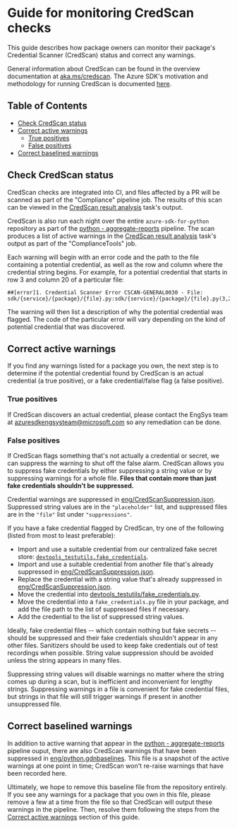 # Guide for monitoring CredScan checks

This guide describes how package owners can monitor their package's Credential Scanner (CredScan) status and correct
any warnings.

General information about CredScan can be found in the overview documentation at [aka.ms/credscan][credscan_doc]. The
Azure SDK's motivation and methodology for running CredScan is documented [here][devops_doc].

## Table of Contents
- [Check CredScan status](#check-credscan-status)
- [Correct active warnings](#correct-active-warnings)
  - [True positives](#true-positives)
  - [False positives](#false-positives)
- [Correct baselined warnings](#correct-baselined-warnings)

## Check CredScan status

CredScan checks are integrated into CI, and files affected by a PR will be scanned as part of the "Compliance" pipeline
job. The results of this scan can be viewed in the [CredScan result analysis][ci_scan_output] task's output.

CredScan is also run each night over the entire `azure-sdk-for-python` repository as part of the
[python - aggregate-reports][aggregate_reports] pipeline. The scan produces a list of active warnings in the
[CredScan result analysis][aggregate_reports_output] task's output as part of the "ComplianceTools" job.

Each warning will begin with an error code and the path to the file containing a potential credential, as well as the
row and column where the credential string begins. For example, for a potential credential that starts in row 3 and
column 20 of a particular file:
```
##[error]1. Credential Scanner Error CSCAN-GENERAL0030 - File: sdk/{service}/{package}/{file}.py:sdk/{service}/{package}/{file}.py(3,20)
```

The warning will then list a description of why the potential credential was flagged. The code of the particular error
will vary depending on the kind of potential credential that was discovered.

## Correct active warnings

If you find any warnings listed for a package you own, the next step is to determine if the potential credential found
by CredScan is an actual credential (a true positive), or a fake credential/false flag (a false positive).

### True positives

If CredScan discovers an actual credential, please contact the EngSys team at azuresdkengsysteam@microsoft.com so any
remediation can be done.

### False positives

If CredScan flags something that's not actually a credential or secret, we can suppress the warning to shut off the
false alarm. CredScan allows you to suppress fake credentials by either suppressing a string value or by suppressing
warnings for a whole file. **Files that contain more than just fake credentials shouldn't be suppressed.**

Credential warnings are suppressed in [eng/CredScanSuppression.json][suppression_file]. Suppressed string values are in
the `"placeholder"` list, and suppressed files are in the `"file"` list under `"suppressions"`.

If you have a fake credential flagged by CredScan, try one of the following (listed from most to least preferable):
  - Import and use a suitable credential from our centralized fake secret store: [`devtools_testutils.fake_credentials`][fake_credentials].
  - Import and use a suitable credential from another file that's already suppressed in [eng/CredScanSuppression.json][suppression_file].
  - Replace the credential with a string value that's already suppressed in [eng/CredScanSuppression.json][suppression_file].
  - Move the credential into [devtools_testutils/fake_credentials.py][fake_credentials].
  - Move the credential into a `fake_credentials.py` file in your package, and add the file path to the list of suppressed files if necessary.
  - Add the credential to the list of suppressed string values.

Ideally, fake credential files -- which contain nothing but fake secrets -- should be suppressed and their fake
credentials shouldn't appear in any other files. Sanitizers should be used to keep fake credentials out of test
recordings when possible. String value suppression should be avoided unless the string appears in many files.

Suppressing string values will disable warnings no matter where the string comes up during a scan, but is inefficient
and inconvenient for lengthy strings. Suppressing warnings in a file is convenient for fake credential files, but
strings in that file will still trigger warnings if present in another unsuppressed file.

## Correct baselined warnings

In addition to active warning that appear in the [python - aggregate-reports][aggregate_reports] pipeline ouput, there
are also CredScan warnings that have been suppressed in [eng/python.gdnbaselines][baseline]. This file is a snapshot of
the active warnings at one point in time; CredScan won't re-raise warnings that have been recorded here.

Ultimately, we hope to remove this baseline file from the repository entirely. If you see any warnings for a package
that you own in this file, please remove a few at a time from the file so that CredScan will output these warnings in
the pipeline. Then, resolve them following the steps from the [Correct active warnings](#correct-active-warnings)
section of this guide.


[aggregate_reports]: https://dev.azure.com/azure-sdk/internal/_build?definitionId=1401&_a=summary
[aggregate_reports_output]: https://dev.azure.com/azure-sdk/internal/_build/results?buildId=1411446&view=logs&j=9e400fad-ff47-5b38-f9dc-cae2431972da&t=8613334a-c306-55ea-63ff-80c6e8e0a0ca
[baseline]: https://github.com/Azure/azure-sdk-for-python/blob/main/eng/python.gdnbaselines
[ci_scan_output]: https://dev.azure.com/azure-sdk/public/_build/results?buildId=1426258&view=logs&jobId=b70e5e73-bbb6-5567-0939-8415943fadb9&j=bc67675d-56bf-581f-e0a2-208848ba68ca&t=7eee3a58-6120-518b-7fcb-7e943712aa81
[credscan_doc]: https://aka.ms/credscan
[devops_doc]: https://dev.azure.com/azure-sdk/internal/_wiki/wikis/internal.wiki/413/Credential-Scan-Step-in-Pipeline
[fake_credentials]: https://github.com/Azure/azure-sdk-for-python/blob/main/tools/azure-sdk-tools/devtools_testutils/fake_credentials.py
[suppression_file]: https://github.com/Azure/azure-sdk-for-python/blob/main/eng/CredScanSuppression.json
